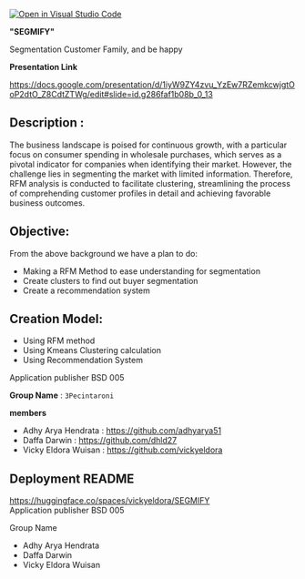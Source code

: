 [![Open in Visual Studio Code](https://classroom.github.com/assets/open-in-vscode-718a45dd9cf7e7f842a935f5ebbe5719a5e09af4491e668f4dbf3b35d5cca122.svg)](https://classroom.github.com/online_ide?assignment_repo_id=15178984&assignment_repo_type=AssignmentRepo)


**"SEGMIFY"**

Segmentation Customer Family, and be happy    


**Presentation Link**    

https://docs.google.com/presentation/d/1iyW9ZY4zvu_YzEw7RZemkcwjgtOoP2dtO_Z8CdtZTWg/edit#slide=id.g286faf1b08b_0_13     


## **Description** :     

The business landscape is poised for continuous growth, with a particular focus on consumer spending in wholesale purchases, which serves as a pivotal indicator for companies when identifying their market. However, the challenge lies in segmenting the market with limited information. Therefore, RFM analysis is conducted to facilitate clustering, streamlining the process of comprehending customer profiles in detail and achieving favorable business outcomes.

## **Objective**:    

From the above background we have a plan to do:    
- Making a RFM Method to ease understanding for segmentation    
- Create clusters to find out buyer segmentation    
- Create a recommendation system    

## **Creation Model**: 

- Using RFM method
- Using Kmeans Clustering calculation    
- Using Recommendation System 

Application publisher BSD 005 

**Group Name** : `3Pecintaroni`   

**members**
- Adhy Arya Hendrata    : https://github.com/adhyarya51    
- Daffa Darwin          : https://github.com/dhld27    
- Vicky Eldora Wuisan   : https://github.com/vickyeldora    

## **Deployment README**

https://huggingface.co/spaces/vickyeldora/SEGMIFY   
Application publisher BSD 005    

Group Name 
- Adhy Arya Hendrata
- Daffa Darwin 
- Vicky Eldora Wuisan
